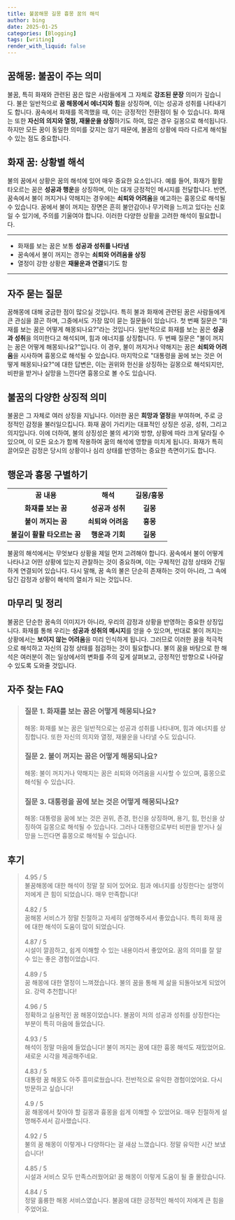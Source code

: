 ```yaml
---
title: 불꿈해몽 길몽 흉몽 꿈의 해석
author: bing
date: 2025-01-25
categories: [Blogging]
tags: [writing]
render_with_liquid: false
---
```



<h2 id='꿈해몽-불꿈'>꿈해몽: 불꿈이 주는 의미</h2>

<p>불꿈, 특히 화재와 관련된 꿈은 많은 사람들에게 그 자체로 <b>강조된 문장</b> 의미가 깊습니다. 불은 일반적으로 <b>꿈 해몽에서 에너지와 힘</b>을 상징하며, 이는 성공과 성취를 나타내기도 합니다. 꿈속에서 화재를 목격했을 때, 이는 긍정적인 전환점이 될 수 있습니다. 화재는 또한 <b>자신의 의지와 열정, 재물운을 상징</b>하기도 하여, 많은 경우 길몽으로 해석됩니다. 하지만 모든 꿈이 동일한 의미를 갖지는 않기 때문에, 불꿈의 상황에 따라 다르게 해석될 수 있는 점도 중요합니다.</p>

<h2 id='화재-꿈-상황별-해석'>화재 꿈: 상황별 해석</h2>

<p>불의 꿈에서 상황은 꿈의 해석에 있어 매우 중요한 요소입니다. 예를 들어, 화재가 활활 타오르는 꿈은 <b>성공과 행운</b>을 상징하며, 이는 대개 긍정적인 메시지를 전달합니다. 반면, 꿈속에서 불이 꺼지거나 약해지는 경우에는 <b>쇠퇴와 어려움</b>을 예고하는 흉몽으로 해석될 수 있습니다. 꿈에서 불이 꺼지는 장면은 흔히 불안감이나 무기력을 느끼고 있다는 신호일 수 있기에, 주의를 기울여야 합니다. 이러한 다양한 상황을 고려한 해석이 필요합니다.</p>

<hr />

<ul>
    <li>화재를 보는 꿈은 보통 <b>성공과 성취를 나타냄</b></li>
    <li>꿈속에서 불이 꺼지는 경우는 <b>쇠퇴와 어려움을 상징</b></li>
    <li>열정이 강한 상황은 <b>재물운과 연결</b>되기도 함</li>
</ul>

<hr />

<h2 id='자주-묻는-질문'>자주 묻는 질문</h2>

<p>꿈해몽에 대해 궁금한 점이 많으실 것입니다. 특히 불과 화재에 관련된 꿈은 사람들에게 큰 관심을 끌곤 하며, 그중에서도 가장 많이 묻는 질문들이 있습니다. 첫 번째 질문은 "화재를 보는 꿈은 어떻게 해몽되나요?"라는 것입니다. 일반적으로 화재를 보는 꿈은 <b>성공과 성취</b>을 의미한다고 해석되며, 힘과 에너지를 상징합니다. 두 번째 질문은 "불이 꺼지는 꿈은 어떻게 해몽되나요?"입니다. 이 경우, 불이 꺼지거나 약해지는 꿈은 <b>쇠퇴와 어려움</b>을 시사하며 흉몽으로 해석될 수 있습니다. 마지막으로 "대통령을 꿈에 보는 것은 어떻게 해몽되나요?"에 대한 답변은, 이는 권위와 헌신을 상징하는 길몽으로 해석되지만, 비판을 받거나 실망을 느낀다면 흉몽으로 볼 수도 있습니다.</p>

<h2 id='불꿈-상징-해석'>불꿈의 다양한 상징적 의미</h2>

<p>불꿈은 그 자체로 여러 상징을 지닙니다. 이러한 꿈은 <b>희망과 열정</b>을 부여하며, 주로 긍정적인 감정을 불러일으킵니다. 화재 꿈이 가리키는 대표적인 상징은 성공, 성취, 그리고 의지입니다. 이에 더하여, 불의 상징성은 불의 세기와 방향, 상황에 따라 크게 달라질 수 있으며, 이 모든 요소가 함께 작용하여 꿈의 해석에 영향을 미치게 됩니다. 화재가 특히 끌어모은 감정은 당시의 상황이나 심리 상태를 반영하는 중요한 측면이기도 합니다.</p>

<h2 id='행운과-흉몽-구별하기'>행운과 흉몽 구별하기</h2>

<table>
    <tr>
        <td style="text-align: center; height: 17px;"><b>꿈 내용</b></td>
        <td style="text-align: center; height: 17px;"><b>해석</b></td>
        <td style="text-align: center; height: 17px;"><b>길몽/흉몽</b></td>
    </tr>
    <tr>
        <td style="text-align: center; height: 17px;"><b>화재를 보는 꿈</b></td>
        <td style="text-align: center; height: 17px;"><b>성공과 성취</b></td>
        <td style="text-align: center; height: 17px;"><b>길몽</b></td>
    </tr>
    <tr>
        <td style="text-align: center; height: 17px;"><b>불이 꺼지는 꿈</b></td>
        <td style="text-align: center; height: 17px;"><b>쇠퇴와 어려움</b></td>
        <td style="text-align: center; height: 17px;"><b>흉몽</b></td>
    </tr>
    <tr>
        <td style="text-align: center; height: 17px;"><b>불길이 활활 타오르는 꿈</b></td>
        <td style="text-align: center; height: 17px;"><b>행운과 기회</b></td>
        <td style="text-align: center; height: 17px;"><b>길몽</b></td>
    </tr>
</table>

<p>불꿈의 해석에서는 무엇보다 상황을 제일 먼저 고려해야 합니다. 꿈속에서 불이 어떻게 나타나고 어떤 상황에 있는지 관찰하는 것이 중요하며, 이는 구체적인 감정 상태와 긴밀하게 연결되어 있습니다. 다시 말해, 꿈 속의 불은 단순히 존재하는 것이 아니라, 그 속에 담긴 감정과 상황이 해석의 열쇠가 되는 것입니다.</p>

<h2 id='마무리-정리'>마무리 및 정리</h2>

<p>불꿈은 단순한 꿈속의 이미지가 아니라, 우리의 감정과 상황을 반영하는 중요한 상징입니다. 화재를 통해 우리는 <b>성공과 성취의 메시지</b>를 얻을 수 있으며, 반대로 불이 꺼지는 상황에서는 <b>보이지 않는 어려움</b>을 미리 인식하게 됩니다. 그러므로 이러한 꿈을 적극적으로 해석하고 자신의 감정 상태를 점검하는 것이 필요합니다. 불의 꿈을 바탕으로 한 해석은 여러분이 겪는 일상에서의 변화를 주의 깊게 살펴보고, 긍정적인 방향으로 나아갈 수 있도록 도와줄 것입니다.</p>


<h2 id='자주_찾는_FAQ'>자주 찾는 FAQ</h2>
<div itemscope="" itemtype="https://schema.org/FAQPage"> 
<blockquote> 
<div itemscope="" itemprop="mainEntity" itemtype="https://schema.org/Question"> 
<h3 itemprop="name">질문 1. 화재를 보는 꿈은 어떻게 해몽되나요?</h3> 
<div itemscope="" itemprop="acceptedAnswer" itemtype="https://schema.org/Answer"> 
<span itemprop="text"> 
<p>해몽: 화재를 보는 꿈은 일반적으로는 성공과 성취를 나타내며, 힘과 에너지를 상징합니다. 또한 자신의 의지와 열정, 재물운을 나타낼 수도 있습니다.</p> 
</span> 
</div> 
</div> 

<div itemscope="" itemprop="mainEntity" itemtype="https://schema.org/Question"> 
<h3 itemprop="name">질문 2. 불이 꺼지는 꿈은 어떻게 해몽되나요?</h3> 
<div itemscope="" itemprop="acceptedAnswer" itemtype="https://schema.org/Answer"> 
<span itemprop="text"> 
<p>해몽: 불이 꺼지거나 약해지는 꿈은 쇠퇴와 어려움을 시사할 수 있으며, 흉몽으로 해석될 수 있습니다.</p> 
</span> 
</div> 
</div> 

<div itemscope="" itemprop="mainEntity" itemtype="https://schema.org/Question"> 
<h3 itemprop="name">질문 3. 대통령을 꿈에 보는 것은 어떻게 해몽되나요?</h3> 
<div itemscope="" itemprop="acceptedAnswer" itemtype="https://schema.org/Answer"> 
<span itemprop="text"> 
<p>해몽: 대통령을 꿈에 보는 것은 권위, 존경, 헌신을 상징하며, 용기, 힘, 헌신을 상징하여 길몽으로 해석될 수 있습니다. 그러나 대통령으로부터 비판을 받거나 실망을 느낀다면 흉몽으로 해석될 수 있습니다.</p> 
</span> 
</div> 
</div> 
</blockquote> 
</div>
<h2 id='후기'>후기</h2>
<div itemscope itemtype="https://schema.org/Product">
  <blockquote>
  <div itemprop="review" itemscope itemtype="https://schema.org/Review">
      <div itemprop="reviewRating" itemscope itemtype="https://schema.org/Rating"> <span itemprop="ratingValue">4.95</span> / <span itemprop="bestRating">5</span> </div>
      <span itemprop="reviewBody">불꿈해몽에 대한 해석이 정말 잘 되어 있어요. 힘과 에너지를 상징한다는 설명이 저에게 큰 힘이 되었습니다. 매우 만족합니다!</span>
  </div>
  <br>
  <div itemprop="review" itemscope itemtype="https://schema.org/Review">
      <div itemprop="reviewRating" itemscope itemtype="https://schema.org/Rating"> <span itemprop="ratingValue">4.82</span> / <span itemprop="bestRating">5</span> </div>
      <span itemprop="reviewBody">꿈해몽 서비스가 정말 친절하고 자세히 설명해주셔서 좋았습니다. 특히 화재 꿈에 대한 해석이 도움이 많이 되었습니다.</span>
  </div>
  <br>
  <div itemprop="review" itemscope itemtype="https://schema.org/Review">
      <div itemprop="reviewRating" itemscope itemtype="https://schema.org/Rating"> <span itemprop="ratingValue">4.87</span> / <span itemprop="bestRating">5</span> </div>
      <span itemprop="reviewBody">시설이 깔끔하고, 쉽게 이해할 수 있는 내용이라서 좋았어요. 꿈의 의미를 잘 알 수 있는 좋은 경험이었습니다.</span>
  </div>
  <br>
  <div itemprop="review" itemscope itemtype="https://schema.org/Review">
      <div itemprop="reviewRating" itemscope itemtype="https://schema.org/Rating"> <span itemprop="ratingValue">4.89</span> / <span itemprop="bestRating">5</span> </div>
      <span itemprop="reviewBody">꿈 해몽에 대한 열정이 느껴졌습니다. 불의 꿈을 통해 제 삶을 되돌아보게 되었어요. 강력 추천합니다!</span>
  </div>
  <br>
  <div itemprop="review" itemscope itemtype="https://schema.org/Review">
      <div itemprop="reviewRating" itemscope itemtype="https://schema.org/Rating"> <span itemprop="ratingValue">4.96</span> / <span itemprop="bestRating">5</span> </div>
      <span itemprop="reviewBody">정확하고 실용적인 꿈 해몽이었습니다. 불꿈이 저의 성공과 성취를 상징한다는 부분이 특히 마음에 들었습니다.</span>
  </div>
  <br>
  <div itemprop="review" itemscope itemtype="https://schema.org/Review">
      <div itemprop="reviewRating" itemscope itemtype="https://schema.org/Rating"> <span itemprop="ratingValue">4.93</span> / <span itemprop="bestRating">5</span> </div>
      <span itemprop="reviewBody">해석이 정말 마음에 들었습니다! 불이 꺼지는 꿈에 대한 흉몽 해석도 재밌었어요. 새로운 시각을 제공해주네요.</span>
  </div>
  <br>
  <div itemprop="review" itemscope itemtype="https://schema.org/Review">
      <div itemprop="reviewRating" itemscope itemtype="https://schema.org/Rating"> <span itemprop="ratingValue">4.83</span> / <span itemprop="bestRating">5</span> </div>
      <span itemprop="reviewBody">대통령 꿈 해몽도 아주 흥미로웠습니다. 전반적으로 유익한 경험이었어요. 다시 방문하고 싶습니다!</span>
  </div>
  <br>
  <div itemprop="review" itemscope itemtype="https://schema.org/Review">
      <div itemprop="reviewRating" itemscope itemtype="https://schema.org/Rating"> <span itemprop="ratingValue">4.9</span> / <span itemprop="bestRating">5</span> </div>
      <span itemprop="reviewBody">꿈 해몽에서 찾아야 할 길몽과 흉몽을 쉽게 이해할 수 있었어요. 매우 친절하게 설명해주셔서 감사했습니다.</span>
  </div>
  <br>
  <div itemprop="review" itemscope itemtype="https://schema.org/Review">
      <div itemprop="reviewRating" itemscope itemtype="https://schema.org/Rating"> <span itemprop="ratingValue">4.92</span> / <span itemprop="bestRating">5</span> </div>
      <span itemprop="reviewBody">불의 꿈 해몽이 이렇게나 다양하다는 걸 새삼 느꼈습니다. 정말 유익한 시간 보냈습니다!</span>
  </div>
  <br>
  <div itemprop="review" itemscope itemtype="https://schema.org/Review">
      <div itemprop="reviewRating" itemscope itemtype="https://schema.org/Rating"> <span itemprop="ratingValue">4.85</span> / <span itemprop="bestRating">5</span> </div>
      <span itemprop="reviewBody">시설과 서비스 모두 만족스러웠어요! 꿈 해몽이 이렇게 도움이 될 줄 몰랐습니다.</span>
  </div>
  <br>
  <div itemprop="review" itemscope itemtype="https://schema.org/Review">
      <div itemprop="reviewRating" itemscope itemtype="https://schema.org/Rating"> <span itemprop="ratingValue">4.84</span> / <span itemprop="bestRating">5</span> </div>
      <span itemprop="reviewBody">정말 훌륭한 해몽 서비스였습니다. 불꿈에 대한 긍정적인 해석이 저에게 큰 힘을 주었어요.</span>
  </div>
  </blockquote>
</div>
